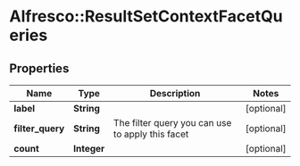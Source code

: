 # Alfresco::ResultSetContextFacetQueries

## Properties
Name | Type | Description | Notes
------------ | ------------- | ------------- | -------------
**label** | **String** |  | [optional] 
**filter_query** | **String** | The filter query you can use to apply this facet | [optional] 
**count** | **Integer** |  | [optional] 


